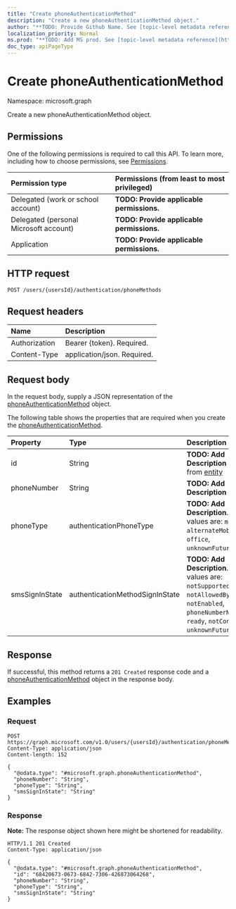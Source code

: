 ```yaml
---
title: "Create phoneAuthenticationMethod"
description: "Create a new phoneAuthenticationMethod object."
author: "**TODO: Provide Github Name. See [topic-level metadata reference](https://msgo.azurewebsites.net/add/document/guidelines/metadata.html#topic-level-metadata)**"
localization_priority: Normal
ms.prod: "**TODO: Add MS prod. See [topic-level metadata reference](https://msgo.azurewebsites.net/add/document/guidelines/metadata.html#topic-level-metadata)**"
doc_type: apiPageType
---
```


# Create phoneAuthenticationMethod
Namespace: microsoft.graph



Create a new phoneAuthenticationMethod object.

## Permissions
One of the following permissions is required to call this API. To learn more, including how to choose permissions, see [Permissions](/graph/permissions-reference).

|Permission type|Permissions (from least to most privileged)|
|:---|:---|
|Delegated (work or school account)|**TODO: Provide applicable permissions.**|
|Delegated (personal Microsoft account)|**TODO: Provide applicable permissions.**|
|Application|**TODO: Provide applicable permissions.**|

## HTTP request

<!-- {
  "blockType": "ignored"
}
-->
``` http
POST /users/{usersId}/authentication/phoneMethods
```

## Request headers
|Name|Description|
|:---|:---|
|Authorization|Bearer {token}. Required.|
|Content-Type|application/json. Required.|

## Request body
In the request body, supply a JSON representation of the [phoneAuthenticationMethod](../resources/phoneauthenticationmethod.md) object.

The following table shows the properties that are required when you create the [phoneAuthenticationMethod](../resources/phoneauthenticationmethod.md).

|Property|Type|Description|
|:---|:---|:---|
|id|String|**TODO: Add Description** Inherited from [entity](../resources/entity.md)|
|phoneNumber|String|**TODO: Add Description**|
|phoneType|authenticationPhoneType|**TODO: Add Description**. Possible values are: `mobile`, `alternateMobile`, `office`, `unknownFutureValue`.|
|smsSignInState|authenticationMethodSignInState|**TODO: Add Description**. Possible values are: `notSupported`, `notAllowedByPolicy`, `notEnabled`, `phoneNumberNotUnique`, `ready`, `notConfigured`, `unknownFutureValue`.|



## Response

If successful, this method returns a `201 Created` response code and a [phoneAuthenticationMethod](../resources/phoneauthenticationmethod.md) object in the response body.

## Examples

### Request
<!-- {
  "blockType": "request",
  "name": "create_phoneauthenticationmethod_from_"
}
-->
``` http
POST https://graph.microsoft.com/v1.0/users/{usersId}/authentication/phoneMethods
Content-Type: application/json
Content-length: 152

{
  "@odata.type": "#microsoft.graph.phoneAuthenticationMethod",
  "phoneNumber": "String",
  "phoneType": "String",
  "smsSignInState": "String"
}
```


### Response
**Note:** The response object shown here might be shortened for readability.
<!-- {
  "blockType": "response",
  "truncated": true,
  "@odata.type": "microsoft.graph.phoneAuthenticationMethod"
}
-->
``` http
HTTP/1.1 201 Created
Content-Type: application/json

{
  "@odata.type": "#microsoft.graph.phoneAuthenticationMethod",
  "id": "68420673-0673-6842-7306-426873064268",
  "phoneNumber": "String",
  "phoneType": "String",
  "smsSignInState": "String"
}
```

